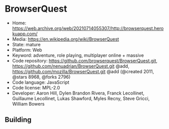 # BrowserQuest

- Home: https://web.archive.org/web/20210714055307/http://browserquest.herokuapp.com/
- Media: https://en.wikipedia.org/wiki/BrowserQuest
- State: mature
- Platform: Web
- Keyword: adventure, role playing, multiplayer online + massive
- Code repository: https://github.com/browserquest/BrowserQuest.git, https://github.com/nenuadrian/BrowserQuest.git @add, https://github.com/mozilla/BrowserQuest.git @add (@created 2011, @stars 8968, @forks 2796)
- Code language: JavaScript
- Code license: MPL-2.0
- Developer: Aaron Hill, Dylen Brandon Rivera, Franck Lecollinet, Guillaume Lecollinet, Lukas Shawford, Myles Recny, Steve Gricci, William Bowers

## Building
